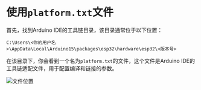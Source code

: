 # 使用`platform.txt`文件

首先，找到Arduino IDE的工具链目录，该目录通常位于以下位置：

```shell
C:\Users\<你的用户名>\AppData\Local\Arduino15\packages\esp32\hardware\esp32\<版本号>

```

在该目录下，你会看到一个名为`platform.txt`的文件，这个文件是Arduino IDE的工具链适配文件，用于配置编译和链接的参数。

![文件位置](/00/001-toolchain-location.png)

